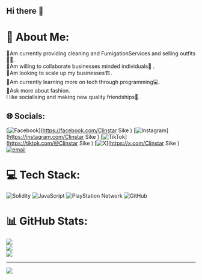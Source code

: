 ## Hi there 👋
# 💫 About Me:
🌟Am currently providing cleaning and FumigationServices and selling outfits🧥👗.<br>🌟Am willing to collaborate businesses minded individuals📝 .<br>🌟Am looking to scale up my businesses🏗️.<br>🌟Am currently learning more on tech through programming💻.<br> 🌟Ask more about fashion.<br>I like socialising and making new quality friendships👫.<br>


## 🌐 Socials:
[![Facebook](https://img.shields.io/badge/Facebook-%231877F2.svg?logo=Facebook&logoColor=white)](https://facebook.com/Clinstar Sike ) [![Instagram](https://img.shields.io/badge/Instagram-%23E4405F.svg?logo=Instagram&logoColor=white)](https://instagram.com/Clinstar Sike ) [![TikTok](https://img.shields.io/badge/TikTok-%23000000.svg?logo=TikTok&logoColor=white)](https://tiktok.com/@Clinstar Sike ) [![X](https://img.shields.io/badge/X-black.svg?logo=X&logoColor=white)](https://x.com/Clinstar Sike ) [![email](https://img.shields.io/badge/Email-D14836?logo=gmail&logoColor=white)](mailto:clintonkisia1996@gmail.com) 

# 💻 Tech Stack:
![Solidity](https://img.shields.io/badge/Solidity-%23363636.svg?style=for-the-badge&logo=solidity&logoColor=white) ![JavaScript](https://img.shields.io/badge/javascript-%23323330.svg?style=for-the-badge&logo=javascript&logoColor=%23F7DF1E) ![PlayStation Network](https://img.shields.io/badge/PSN-%230070D1.svg?style=for-the-badge&logo=Playstation&logoColor=white) ![GitHub](https://img.shields.io/badge/github-%23121011.svg?style=for-the-badge&logo=github&logoColor=white)
# 📊 GitHub Stats:
![](https://github-readme-stats.vercel.app/api?username=clintonkisia1996-lab&theme=dark&hide_border=false&include_all_commits=false&count_private=false)<br/>
![](https://nirzak-streak-stats.vercel.app/?user=clintonkisia1996-lab&theme=dark&hide_border=false)<br/>
![](https://github-readme-stats.vercel.app/api/top-langs/?username=clintonkisia1996-lab&theme=dark&hide_border=false&include_all_commits=false&count_private=false&layout=compact)

---
[![](https://visitcount.itsvg.in/api?id=clintonkisia1996-lab&icon=0&color=0)](https://visitcount.itsvg.in)

<!-- Proudly created with GPRM ( https://gprm.itsvg.in ) -->
<!--
**clintonkisia1996-lab/clintonkisia1996-lab** is a ✨ _special_ ✨ repository because its `README.md` (this file) appears on your GitHub profile.

Here are some ideas to get you started:

- 🔭 I’m currently working on ...
- 🌱 I’m currently learning ...
- 👯 I’m looking to collaborate on ...
- 🤔 I’m looking for help with ...
- 💬 Ask me about ...
- 📫 How to reach me: ...
- 😄 Pronouns: ...
- ⚡ Fun fact: ...
-->

